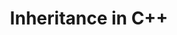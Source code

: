 ---
id: c++-inheritance
title: Inheritance in C++
sidebar_label: Inheritance in C++
sidebar_position: 2
tags:
  [
    c++,
    programming,
    object oriented programming,
    c++ OOP,
    inheritance,
    c++ inheritance
  ]
description: In this tutorial, we'll dive into inheritance in C++. We'll explore how to create derived classes that inherit properties and behaviors from base classes. You'll learn about different types of inheritance, such as single, multiple, and hierarchical inheritance, along with the use of access specifiers like public, protected, and private. Understanding inheritance is key to building flexible and scalable C++ programs, allowing you to reuse code and create complex class hierarchies with ease.
---